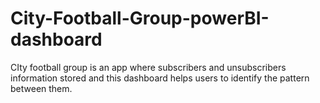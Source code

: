 # City-Football-Group-powerBI-dashboard
CIty football group is an app where subscribers and unsubscribers information stored and this dashboard helps users to identify the pattern between them.
